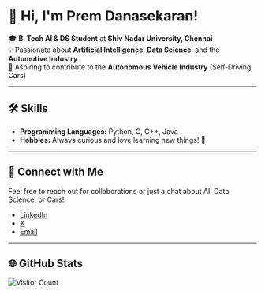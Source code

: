 # 👋 Hi, I'm Prem Danasekaran!

🎓 **B. Tech AI & DS Student** at **Shiv Nadar University, Chennai**  
💡 Passionate about **Artificial Intelligence**, **Data Science**, and the **Automotive Industry**  
🚗 Aspiring to contribute to the **Autonomous Vehicle Industry** (Self-Driving Cars)  

---

## 🛠️ Skills
- **Programming Languages:** Python, C, C++, Java  
- **Hobbies:** Always curious and love learning new things! 🌟

---

## 🌟 Connect with Me
Feel free to reach out for collaborations or just a chat about AI, Data Science, or Cars!

- [LinkedIn](https://www.linkedin.com/in/prem-danasekaran-654a33290/)  
- [X](https://x.com/Prem91178399)
- [Email](premdanasekaran@gmail.com)

---

## 🌐 GitHub Stats

![Visitor Count](https://profile-counter.glitch.me/{Black-Hawk-005}/count.svg)
